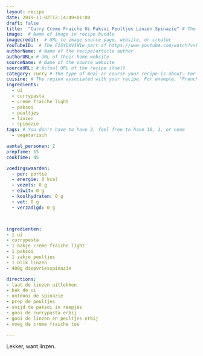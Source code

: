 ```yaml
---
layout: recipe
date: 2019-11-02T12:14:49+01:00
draft: false
title:  "Curry Creme Fraiche Ui Paksoi Peultjes Linzen Spinazie" # The title of your awesome recipe
image:  # Name of image in recipe bundle
imagecredit:  # URL to image source page, website, or creator
YouTubeID:  # The F2SYDXV1W1w part of https://www.youtube.com/watch?v=F2SYDXV1W1w
authorName: # Name of the recipe/article author
authorURL: # URL of their home website
sourceName: # Name of the source website
sourceURL: # Actual URL of the recipe itself
category: curry # The type of meal or course your recipe is about. For example: "dinner", "entree", or "dessert".
cuisine: # The region associated with your recipe. For example, "French", Mediterranean", or "American".
ingredients:
  - ui
  - currypasta
  - creme fraiche light
  - paksoi
  - peultjes
  - linzen
  - spinazie
tags: # You don't have to have 3, feel free to have 10, 1, or none
  - vegetarisch

aantal_personen: 2
prepTime: 15
cookTime: 45

voedingswaarden:
  - per: portie
  - energie: 0 kcal
  - vezels: 0 g
  - eiwit: 0 g
  - koolhydraten: 0 g
  - vet: 0 g
  - verzadigd: 0 g



ingredienten:
- 1 ui
- currypasta
- 1 bakje creme fraiche light
- 1 paksoi
- 1 zakje peultjes
- 1 blik linzen
- 400g diepvriesspinazie

directions:
- laat de linzen uitlekken
- bak de ui
- ontdooi de spinazie
- prep de peultjes
- snijd de paksoi in reepjes
- gooi de currypasta erbij
- gooi de linzen en peultjes erbij
- voeg de creme fraiche toe

---
```


Lekker, want linzen.
